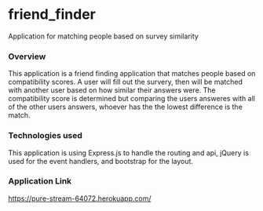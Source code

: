 # friend_finder
Application for matching people based on survey similarity 

### Overview
This application is a friend finding application that matches people based on compatibility scores. A user will fill out the survery, then will be matched with another user based on how similar their answers were. The compatibility score is determined but comparing the users answeres with all of the other users answers, whoever has the the lowest difference is the match.

### Technologies used
This application is using Express.js to handle the routing and api, jQuery is used for the event handlers, and bootstrap for the layout.

### Application Link
https://pure-stream-64072.herokuapp.com/
